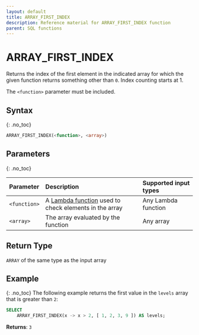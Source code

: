 ```yaml
---
layout: default
title: ARRAY_FIRST_INDEX
description: Reference material for ARRAY_FIRST_INDEX function
parent: SQL functions
---
```


# ARRAY\_FIRST\_INDEX

Returns the index of the first element in the indicated array for which the given function returns something other than `0`. Index counting starts at 1.

The `<function>` parameter must be included.

## Syntax
{: .no_toc}

```sql
ARRAY_FIRST_INDEX(<function>, <array>)
```
## Parameters 
{: .no_toc}

| Parameter | Description                          | Supported input types | 
| :--------- | :------------------------ | :---------| 
| `<function>`  | A [Lambda function](../../working-with-semi-structured-data/working-with-arrays.md#manipulating-arrays-with-lambda-functions) used to check elements in the array | Any Lambda function | 
| `<array>`   | The array evaluated by the function     | Any array | 

## Return Type
`ARRAY` of the same type as the input array 

## Example
{: .no_toc}
The following example returns the first value in the `levels` array that is greater than `2`: 

```sql
SELECT
	ARRAY_FIRST_INDEX(x -> x > 2, [ 1, 2, 3, 9 ]) AS levels;
```

**Returns**: `3`
